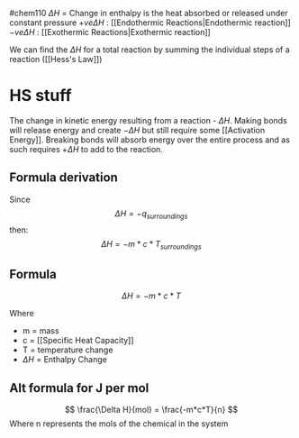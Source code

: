 #chem110 
$\Delta H$ = Change in enthalpy is the heat absorbed or released under constant pressure
$+ve\Delta H$ : [[Endothermic Reactions|Endothermic reaction]]
$-ve \Delta H$ : [[Exothermic Reactions|Exothermic reaction]]

We can find the $\Delta H$ for a total reaction by summing the individual steps of a reaction ([[Hess's Law]])
# HS stuff
The change in kinetic energy resulting from a reaction - $\Delta H$. Making bonds will release energy and create $-\Delta H$ but still require some [[Activation Energy]]. Breaking bonds will absorb energy over the entire process and as such requires $+\Delta H$ to add to the reaction. 

## Formula derivation
Since
$$
\Delta H  = -q_{surroundings}
$$
then:
$$
\Delta H  = {-m*c*T_{surroundings}}
$$
## Formula
$$
\Delta H  = {-m*c*T}
$$

Where 
* m = mass
* c = [[Specific Heat Capacity]]
* T = temperature change
* $\Delta H$ = Enthalpy Change

## Alt formula for J per mol
$$
 \frac{\Delta H}{mol}  = \frac{-m*c*T}{n}
$$
Where n represents the mols of the chemical in the system
